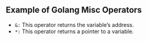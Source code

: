 ## Example of Golang Misc Operators

* `&:` This operator returns the variable’s address.
* `*:` This operator returns a pointer to a variable.
